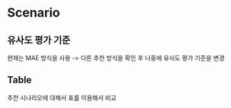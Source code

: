 # Scenario

## 유사도 평가 기준
현재는 MAE 방식을 사용 -> 다른 추천 방식을 확인 후 나중에 유사도 평가 기준을 변경

## Table
추천 시나리오에 대해서 표를 이용해서 비교
